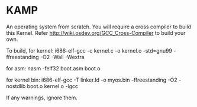 # KAMP
An operating system from scratch.
You will require a cross compiler to build this Kernel. Refer http://wiki.osdev.org/GCC_Cross-Compiler to build your own.

To build,
for kernel: i686-elf-gcc -c kernel.c -o kernel.o -std=gnu99 -ffreestanding -O2 -Wall -Wextra

for asm: nasm -felf32 boot.asm boot.o

for kernel bin: i686-elf-gcc -T linker.ld -o myos.bin -ffreestanding -O2 -nostdlib boot.o kernel.o -lgcc

If any warnings, ignore them.

